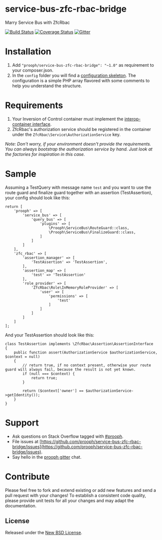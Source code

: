 # service-bus-zfc-rbac-bridge

Marry Service Bus with ZfcRbac

[![Build Status](https://travis-ci.org/prooph/service-bus-zfc-rbac-bridge.svg)](https://travis-ci.org/prooph/service-bus-zfc-rbac-bridge)
[![Coverage Status](https://coveralls.io/repos/prooph/service-bus-zfc-rbac-bridge/badge.svg?branch=master&service=github)](https://coveralls.io/github/prooph/service-bus-zfc-rbac-bridge?branch=master)
[![Gitter](https://badges.gitter.im/Join%20Chat.svg)](https://gitter.im/prooph/improoph)


# Installation

1. Add `"prooph/service-bus-zfc-rbac-bridge": "~1.0"` as requirement to your composer.json.
2. In the `config` folder you will find a [configuration skeleton](config/services.php). The configuration is a simple PHP array flavored with some comments to help you understand the structure.


# Requirements

1. Your Inversion of Control container must implement the [interop-container interface](https://github.com/container-interop/container-interop).
2. ZfcRbac's authorization service should be registered in the container under the `ZfcRbac\Service\AuthorizationService` key.

*Note: Don't worry, if your environment doesn't provide the requirements. You can
always bootstrap the authorization service by hand. Just look at the factories for inspiration in this case.*


# Sample

Assuming a TestQuery with message name `test` and you want to use the route guard and finalize guard together with an assertion (TestAssertion), your config should look like this:

    return [
        'prooph' => [
            'service_bus' => [
                'query_bus' => [
                    'plugins' => [
                        \Prooph\ServiceBus\RouteGuard::class,
                        \Prooph\ServiceBus\FinalizeGuard::class,
                    ]
                ]
            ]
        ],
        'zfc_rbac' => [
            'assertion_manager' => [
                'TestAssertion' => 'TestAssertion',
            ],
            'assertion_map' => [
                'test' => 'TestAssertion'
            ],
            'role_provider' => [
                'ZfcRbac\Role\InMemoryRoleProvider' => [
                    'user' => [
                        'permissions' => [
                            'test'
                        ]
                    ]
                ]
            ]
        ]
    ];

And your TestAssertion should look like this:

    class TestAssertion implements \ZfcRbac\Assertion\AssertionInterface
    {
        public function assert(AuthorizationService $authorizationService, $context = null)
        {
            // return true, if no context present, otherwise your route guard will always fail, because the result is not yet known.
            if (null === $context) {
                return true;
            }
    
            return ($context['owner'] == $authorizationService->getIdentity());
        }
    }

# Support

- Ask questions on Stack Overflow tagged with [#prooph](https://stackoverflow.com/questions/tagged/prooph).
- File issues at [https://github.com/prooph/service-bus-zfc-rbac-bridge/issues](https://github.com/prooph/service-bus-zfc-rbac-bridge/issues).
- Say hello in the [prooph gitter](https://gitter.im/prooph/improoph) chat.


# Contribute

Please feel free to fork and extend existing or add new features and send a pull request with your changes!
To establish a consistent code quality, please provide unit tests for all your changes and may adapt the documentation.

License
-------

Released under the [New BSD License](LICENSE).
